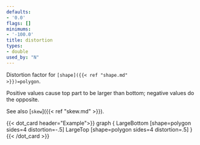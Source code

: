 ```yaml
---
defaults:
- '0.0'
flags: []
minimums:
- '-100.0'
title: distortion
types:
- double
used_by: "N"
---
```

Distortion factor for <code>[shape]({{< ref "shape.md" >}})=polygon</code>.

Positive values cause top part to be larger than bottom; negative values do
the opposite.

See also [`skew`]({{< ref "skew.md" >}}).

{{< dot_card header="Example">}}
graph {
  LargeBottom [shape=polygon sides=4 distortion=-.5]
  LargeTop    [shape=polygon sides=4 distortion=.5]
}
{{< /dot_card >}}
